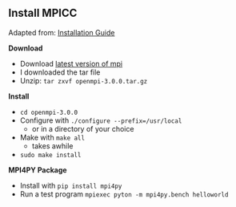 
## Install MPICC

Adapted from: [Installation Guide](https://wiki.helsinki.fi/display/HUGG/Open+MPI+install+on+Mac+OS+X)

**Download**
- Download [latest version of mpi](https://www.open-mpi.org/software/ompi/v3.0/)
- I downloaded the tar file
- Unzip: `tar zxvf openmpi-3.0.0.tar.gz`

**Install**
- `cd openmpi-3.0.0`
- Configure with `./configure --prefix=/usr/local`
  - or in a directory of your choice
- Make with `make all`
  - takes awhile
- `sudo make install`

**MPI4PY Package**
- Install with `pip install mpi4py`
- Run a test program `mpiexec pyton -m mpi4py.bench helloworld`
